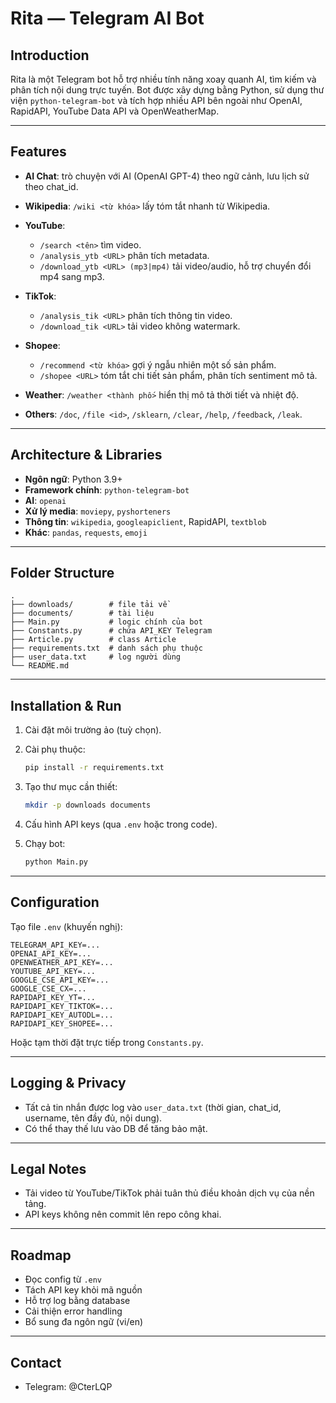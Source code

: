 # Rita — Telegram AI Bot

## Introduction

Rita là một Telegram bot hỗ trợ nhiều tính năng xoay quanh AI, tìm kiếm và phân tích nội dung trực tuyến. Bot được xây dựng bằng Python, sử dụng thư viện `python-telegram-bot` và tích hợp nhiều API bên ngoài như OpenAI, RapidAPI, YouTube Data API và OpenWeatherMap.

---

## Features

* **AI Chat**: trò chuyện với AI (OpenAI GPT-4) theo ngữ cảnh, lưu lịch sử theo chat\_id.
* **Wikipedia**: `/wiki <từ khóa>` lấy tóm tắt nhanh từ Wikipedia.
* **YouTube**:

  * `/search <tên>` tìm video.
  * `/analysis_ytb <URL>` phân tích metadata.
  * `/download_ytb <URL> (mp3|mp4)` tải video/audio, hỗ trợ chuyển đổi mp4 sang mp3.
* **TikTok**:

  * `/analysis_tik <URL>` phân tích thông tin video.
  * `/download_tik <URL>` tải video không watermark.
* **Shopee**:

  * `/recommend <từ khóa>` gợi ý ngẫu nhiên một số sản phẩm.
  * `/shopee <URL>` tóm tắt chi tiết sản phẩm, phân tích sentiment mô tả.
* **Weather**: `/weather <thành phố>` hiển thị mô tả thời tiết và nhiệt độ.
* **Others**: `/doc`, `/file <id>`, `/sklearn`, `/clear`, `/help`, `/feedback`, `/leak`.

---

## Architecture & Libraries

* **Ngôn ngữ**: Python 3.9+
* **Framework chính**: `python-telegram-bot`
* **AI**: `openai`
* **Xử lý media**: `moviepy`, `pyshorteners`
* **Thông tin**: `wikipedia`, `googleapiclient`, RapidAPI, `textblob`
* **Khác**: `pandas`, `requests`, `emoji`

---

## Folder Structure

```
.
├── downloads/        # file tải về
├── documents/        # tài liệu
├── Main.py           # logic chính của bot
├── Constants.py      # chứa API_KEY Telegram
├── Article.py        # class Article
├── requirements.txt  # danh sách phụ thuộc
├── user_data.txt     # log người dùng
└── README.md
```

---

## Installation & Run

1. Cài đặt môi trường ảo (tuỳ chọn).
2. Cài phụ thuộc:

   ```bash
   pip install -r requirements.txt
   ```
3. Tạo thư mục cần thiết:

   ```bash
   mkdir -p downloads documents
   ```
4. Cấu hình API keys (qua `.env` hoặc trong code).
5. Chạy bot:

   ```bash
   python Main.py
   ```

---

## Configuration

Tạo file `.env` (khuyến nghị):

```
TELEGRAM_API_KEY=...
OPENAI_API_KEY=...
OPENWEATHER_API_KEY=...
YOUTUBE_API_KEY=...
GOOGLE_CSE_API_KEY=...
GOOGLE_CSE_CX=...
RAPIDAPI_KEY_YT=...
RAPIDAPI_KEY_TIKTOK=...
RAPIDAPI_KEY_AUTODL=...
RAPIDAPI_KEY_SHOPEE=...
```

Hoặc tạm thời đặt trực tiếp trong `Constants.py`.

---

## Logging & Privacy

* Tất cả tin nhắn được log vào `user_data.txt` (thời gian, chat\_id, username, tên đầy đủ, nội dung).
* Có thể thay thế lưu vào DB để tăng bảo mật.

---

## Legal Notes

* Tải video từ YouTube/TikTok phải tuân thủ điều khoản dịch vụ của nền tảng.
* API keys không nên commit lên repo công khai.

---

## Roadmap

* Đọc config từ `.env`
* Tách API key khỏi mã nguồn
* Hỗ trợ log bằng database
* Cải thiện error handling
* Bổ sung đa ngôn ngữ (vi/en)

---

## Contact

* Telegram: @CterLQP
